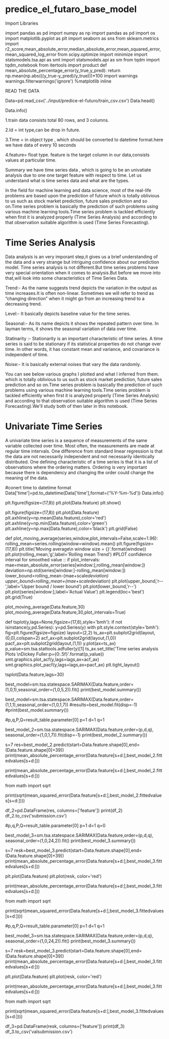 # predice_el_futaro_base_model

Import Libraries

import pandas as pd
import numpy as np
import pandas as pd
import os
import matplotlib.pyplot as plt
import seaborn as sns
from sklearn.metrics import r2_score,mean_absolute_error,median_absolute_error,mean_squared_error,mean_squared_log_error
from scipy.optimize import minimize
import statsmodels.tsa.api as smt
import statsmodels.api as sm
from tqdm import tqdm_notebook
from itertools import product
def mean_absolute_percentage_error(y_true,y_pred):
    return np.mean(np.abs(((y_true-y_pred)/y_true)))*100
import warnings
warnings.filterwarnings('ignore')
%matplotlib inline

READ THE DATA

Data=pd.read_csv('../input/predice-el-futuro/train_csv.csv')
Data.head()


Data.info()

1.train data consists total 80 rows, and 3 columns.

2.Id = int type,can be drop in future.

3.Time = in object type , which should be converted to datetime format.here we have data of every 10 seconds

4.feature= float type. feature is the target column in our data,consists values at particular time.

Summary
we have time series data , which is going to be an univatiate analysis due to one one target feature with respect to time.
Let us understand what is time series data and what are the types.

In the field for machine learning and data science, most of the real-life problems are based upon the prediction of future which is totally oblivious to us such as stock market prediction, future sales prediction and so on.Time series problem is basically the prediction of such problems using various machine learning tools.Time series problem is tackled efficiently when first it is analyzed properly (Time Series Analysis) and according to that observation suitable algorithm is used (Time Series Forecasting).

# Time Series Analysis


Data analysis is an very imporant step,it gives us a brief understanding of the data and a very strange but intriguing confidence about our prediction model.
Time series analysis is not different.But time series problems have very special orientation when it comes to analysis.But before we move into that,will look into some characteristics of Time Series Data.

Trend:- As the name suggests trend depicts the variation in the output as time increases.It is often non-linear. Sometimes we will refer to trend as “changing direction” when it might go from an increasing trend to a decreasing trend.

Level:- It basically depicts baseline value for the time series.

Seasonal:- As its name depicts it shows the repeated pattern over time. In layman terms, it shows the seasonal variation of data over time.

Statinarity :- Stationarity is an important characteristic of time series. A time series is said to be stationary if its statistical properties do not change over time. In other words, it has constant mean and variance, and covariance is independent of time.

Noise:- It is basically external noises that vary the data randomly.

You can see below various graphs I plotted and what I inferred from them. which is totally oblivious to us such as stock market prediction, future sales prediction and so on.Time series problem is basically the prediction of such problems using various machine learning tools.Time series problem is tackled efficiently when first it is analyzed properly (Time Series Analysis) and according to that observation suitable algorithm is used (Time Series Forecasting).We'll study both of then later in this notebook.

# Univariate Time Series

 A univariate time series is a sequence of measurements of the same variable collected over time. Most often, the measurements are made at regular time intervals.
One difference from standard linear regression is that the data are not necessarily independent and not necessarily identically distributed. One defining characteristic of a time series is that it is a list of observations where the ordering matters. Ordering is very important because there is dependency and changing the order could change the meaning of the data.

#conert time to datetime format
Data['time']=pd.to_datetime(Data['time'],format=('%Y-%m-%d'))
Data.info()

plt.figure(figsize=(17,8))
plt.plot(Data.feature)
plt.show()

plt.figure(figsize=(17,8))
plt.plot(Data.feature)
plt.axhline(y=np.mean(Data.feature),color='red')
plt.axhline(y=np.min(Data.feature),color='green')
plt.axhline(y=np.max(Data.feature),color='black')
plt.grid(False)

def plot_moving_average(series,window,plot_intervals=False,scale=1.96):
    rolling_mean=series.rolling(window=window).mean()
    plt.figure(figsize=(17,8))
    plt.title('Moving average\n window size = {}'.format(window))
    plt.plot(rolling_mean,'g',label='Rolling mean Trend')
    #PLOT confidence interval for smoothed value :: 
    if plot_intervals:
        mae=mean_absolute_error(series[window:],rolling_mean[window:])
        deviation=np.std(series[window:]-rolling_mean[window:])
        lower_bound=rolling_mean-(mae+scale*deviation)
        upper_bound=rolling_mean+(mae+scale*deviation)
        plt.plot(upper_bound,'r--',label='Upper bound / lower bound')
        plt.plot(lower_bound,'r--')
    plt.plot(series[window:],label='Actual Value')
    plt.legend(loc='best')
    plt.grid(True)
    

plot_moving_average(Data.feature,30)
plot_moving_average(Data.feature,30,plot_intervals=True)

def tsplot(y,lags=None,figsize=(17,8),style='bmh'):
    if not isinstance(y,pd.Series):
        y=pd.Series(y)
    with plt.style.context(style='bmh'):
        fig=plt.figure(figsize=figsize)
        layout=(2,2)
        ts_ax=plt.subplot2grid(layout,(0,0),colspan=2)
        acf_ax=plt.subplot2grid(layout,(1,0))
        pacf_ax=plt.subplot2grid(layout,(1,1))
        y.plot(ax=ts_ax)
        p_value=sm.tsa.stattools.adfuller(y)[1]
        ts_ax.set_title('Time series analysis Plots \nDickey Fuller:p={0:.5f}'.format(p_value))
        smt.graphics.plot_acf(y,lags=lags,ax=acf_ax)
        smt.graphics.plot_pacf(y,lags=lags,ax=pacf_ax)
        plt.tight_layout()

tsplot(Data.feature,lags=30)

best_model=sm.tsa.statespace.SARIMAX(Data.feature,order=(1,0,1),seasonal_order=(1,0,5,2)).fit()
print(best_model.summary())

best_model=sm.tsa.statespace.SARIMAX(Data.feature,order=(1,1,1),seasonal_order=(1,0,1,7))
#results=best_model.fit(disp=-1)
#print(best_model.summary())

#p,q,P,Q=result_table.parameter[0]
p=1
d=1
q=1

best_model_2=sm.tsa.statespace.SARIMAX(Data.feature,order=(p,d,q),
                                     seasonal_order=(1,0,1,7)).fit(disp=-1)
print(best_model_2.summary())

s=7
res=best_model_2.predict(start=Data.feature.shape[0],end=(Data.feature.shape[0]+39))
print(mean_absolute_percentage_error(Data.feature[s+d:],best_model_2.fittedvalues[s+d:]))

print(mean_absolute_percentage_error(Data.feature[s+d:],best_model_2.fittedvalues[s+d:]))

from math import sqrt

print(sqrt(mean_squared_error(Data.feature[s+d:],best_model_2.fittedvalues[s+d:])))

df_2=pd.DataFrame(res, columns=['feature'])
print(df_2)
df_2.to_csv('submission.csv')

#p,q,P,Q=result_table.parameter[0]
p=1
d=1
q=0


best_model_3=sm.tsa.statespace.SARIMAX(Data.feature,order=(p,d,q),
                                     seasonal_order=(1,0,24,2)).fit()
print(best_model_3.summary())

s=7
resk=best_model_3.predict(start=Data.feature.shape[0],end=(Data.feature.shape[0]+39))
print(mean_absolute_percentage_error(Data.feature[s+d:],best_model_3.fittedvalues[s+d:]))

plt.plot(Data.feature)
plt.plot(resk, color='red')


print(mean_absolute_percentage_error(Data.feature[s+d:],best_model_3.fittedvalues[s+d:]))

from math import sqrt

print(sqrt(mean_squared_error(Data.feature[s+d:],best_model_3.fittedvalues[s+d:])))

#p,q,P,Q=result_table.parameter[0]
p=1
d=1
q=1


best_model_3=sm.tsa.statespace.SARIMAX(Data.feature,order=(p,d,q),
                                     seasonal_order=(1,0,24,2)).fit()
print(best_model_3.summary())

s=7
resk=best_model_3.predict(start=Data.feature.shape[0],end=(Data.feature.shape[0]+39))
print(mean_absolute_percentage_error(Data.feature[s+d:],best_model_3.fittedvalues[s+d:]))

plt.plot(Data.feature)
plt.plot(resk, color='red')


print(mean_absolute_percentage_error(Data.feature[s+d:],best_model_3.fittedvalues[s+d:]))

from math import sqrt

print(sqrt(mean_squared_error(Data.feature[s+d:],best_model_3.fittedvalues[s+d:])))

df_3=pd.DataFrame(resk, columns=['feature'])
print(df_3)
df_3.to_csv('valsubmission.csv')
